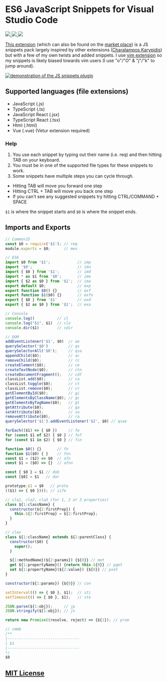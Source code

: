 # ES6 JavaScript Snippets for Visual Studio Code

<!-- markdownlint-disable MD033 -->

<p>
  <a href="https://marketplace.visualstudio.com/items?itemName=Cjay.es6-javascript-snippets">
    <img src="https://vsmarketplacebadge.apphb.com/version-short/Cjay.es6-javascript-snippets.svg">
  </a>
  <a href="https://marketplace.visualstudio.com/items?itemName=Cjay.es6-javascript-snippets">
    <img src="https://vsmarketplacebadge.apphb.com/installs/Cjay.es6-javascript-snippets.svg">
  </a>
  <a href="https://marketplace.visualstudio.com/items?itemName=Cjay.es6-javascript-snippets">
    <img src="https://vsmarketplacebadge.apphb.com/downloads-short/Cjay.es6-javascript-snippets.svg">
  </a>
</p>

[This extension](https://github.com/Chris56974/ES6-JavaScript-Snippets) (which can also be found on the [market place](https://marketplace.visualstudio.com/items?itemName=Cjay.es6-javascript-snippets)) is a JS snippets pack largely inspired by other extensions ([Charalampos Karypidis](https://marketplace.visualstudio.com/items?itemName=xabikos.JavaScriptSnippets)) but with a few of my own twists and added snippets. I use [vim extension](https://marketplace.visualstudio.com/items?itemName=vscodevim.vim) so my snippets is likely biased towards vim users (I use "o"/"O" & "j"/"k" to jump around).

<a href="https://imgflip.com/gif/3489ko"><img src="https://i.imgflip.com/3489ko.gif" title="made at imgflip.com" alt="demonstration of the JS snippets plugin"/></a>

## Supported languages (file extensions)

- JavaScript (.js)
- TypeScript (.ts)
- JavaScript React (.jsx)
- TypeScript React (.tsx)
- Html (.html)
- Vue (.vue) (Vetur extension required)

### Help

1. You use each snippet by typing out their name (i.e. req) and then hitting TAB on your keyboard.
2. You must be in one of the supported file types for these snippets to work.
3. Some snippets have multiple steps you can cycle through.

- Hitting TAB will move you forward one step
- Hitting CTRL + TAB will move you back one step
- If you can't see any suggested snippets try hitting CTRL/COMMAND + SPACE

`$1` is where the snippet starts and `$0` is where the snippet ends.

## Imports and Exports

```js
// CommonJS
const $0 = require('$1'); // req
module.exports = $0;      // mex

// ES6
import $0 from '$1';            // imp
import '$0';                    // imn
import { $0 } from '$1';        // imd
import * as $1 from '$0';       // ime
import { $2 as $0 } from '$1';  // ima
export default $0;              // exp
export function $0() {}         // exf
export function $1($0) {}       // exfn
export { $0 } from '$1'         // exd
export { $2 as $0 } from '$1';  // exa

// Console
console.log()          // cl
console.log("$1", $1)  // clo
console.dir($1)        // cdir

// DOM
addEventListener('$1', $0)  // ae
querySelector('$0')         // qs
querySelectorAll('$0');     // qsa
appendChild($0);            // ac
removeChild($0);            // rc
createElement($0);          // ce
createTextNode($0);         // ctn
createDocumentFragment();   // cdf
classList.add($0);          // ca
classList.toggle($0);       // ct
classList.remove($0);       // cr
getElementById($0);         // gi
getElementsByClassName($0); // gc
getElementsByTagName($0);   // gt
getAttribute($0);           // ga
setAttribute($0);           // sa
removeAttribute($0);        // ra
querySelector('$1').addEventListener('$2', $0) // qsae

forEach(($1) => { $0 })     // fe
for (const $1 of $2) { $0 } // fof
for (const $1 in $2) { $0 } // fin

function $0() {}       // fn
function $1($0) { }    // fnn
const $1 = ($2) => $0  // afn
const $1 = ($0) => {}  // afnn

const { $0 } = $1 // dob
const [$0] = $1   // dar

prototype.$1 = $0   // proto
(($1) => { $0 })(); // iife

// cla1, cla2, cla3 (for 1, 2 or 3 properties)
class ${1:className} {
  constructor(${2:firstProp}) {
    this.${2:firstProp} = ${2:firstProp};
  }
}

// clex
class ${1:className} extends ${2:parentClass} {
  constructor($0) {
    super();
  }

  ${1:methodName}(${2:params}) {${0}} // met
  get ${1:propertyName}() {return this.${0}} // pget
  set ${1:propertyName}(${2:value}) {${0}} // pset
}

constructor(${1:params}) {${0}} // con

setInterval(() => { $0 }, $1);  // sti
setTimeout(() => { $0 }, $1);   // sto

JSON.parse(${1:obj});     // jp
JSON.stringify(${1:obj}); // js

return new Promise((resolve, reject) => {${1}); // prom

// cmmb
/**
|--------------------------------
| $1
|--------------------------------
*/
$0
```

## [MIT License](https://github.com/Chris56974/ES6-JavaScript-Snippets/blob/master/LICENSE)
